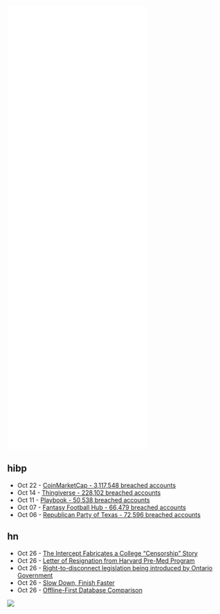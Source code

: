 ![Metrics](https://raw.githubusercontent.com/phixion/phixion/master/metrics.svg)

## hibp

<!--
for https://github.com/phixion/phixion/blob/main/.github/workflows/feeds.yml
-->
<!--START_SECTION:haveibeenpwnd-->
- Oct 22 - [CoinMarketCap - 3,117,548 breached accounts](https://haveibeenpwned.com/PwnedWebsites#CoinMarketCap)
- Oct 14 - [Thingiverse - 228,102 breached accounts](https://haveibeenpwned.com/PwnedWebsites#Thingiverse)
- Oct 11 - [Playbook - 50,538 breached accounts](https://haveibeenpwned.com/PwnedWebsites#Playbook)
- Oct 07 - [Fantasy Football Hub - 66,479 breached accounts](https://haveibeenpwned.com/PwnedWebsites#FantasyFootballHub)
- Oct 06 - [Republican Party of Texas - 72,596 breached accounts](https://haveibeenpwned.com/PwnedWebsites#RepublicanPartyOfTexas)
<!--END_SECTION:haveibeenpwnd-->

## hn

<!--
for https://github.com/phixion/phixion/blob/main/.github/workflows/feeds.yml
-->
<!--START_SECTION:hn-->
- Oct 26 - [The Intercept Fabricates a College “Censorship” Story](https://mtracey.substack.com/p/to-suit-its-ideological-agenda-the)
- Oct 26 - [Letter of Resignation from Harvard Pre-Med Program](https://www.thecrimson.com/article/2021/10/22/golding-pre-med-letter-of-resignation/)
- Oct 26 - [Right-to-disconnect legislation being introduced by Ontario Government](https://www.cbc.ca/news/canada/toronto/ontario-to-introduce-legislation-to-help-protect-workers-1.6223719)
- Oct 26 - [Slow Down, Finish Faster](https://briandicroce.com/slow-down-finish-faster/)
- Oct 26 - [Offline-First Database Comparison](https://github.com/pubkey/client-side-databases)
<!--END_SECTION:hn-->

<!--
for https://yhype.me
-->
![](https://hit.yhype.me/github/profile?user_id=13013670)
